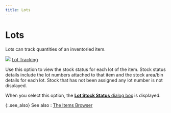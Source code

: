 ```yaml
---
title: Lots
---
```


# Lots


Lots can track quantities of an inventoried item.


![]({{site.mi_baseurl}}/img/lens.gif) [Lot  Tracking]({{site.wm_chm}}/lot-number-tracking/lot_tracking_in_everest.html)


Use this option to view the stock status for each lot of the item. Stock  status details include the lot numbers attached to that item and the stock  area/bin details for each lot. Stock that has not been assigned any lot  number is not displayed.


When you select this option, the [**Lot Stock Status** dialog box]({{site.mi_baseurl}}/misc/the_lot_area_stock_status_dialog_box.html) is displayed.


{:.see_also}
See also
: [The Items Browser]({{site.mi_baseurl}}/the-items-browser/the_items_explorer.html)

